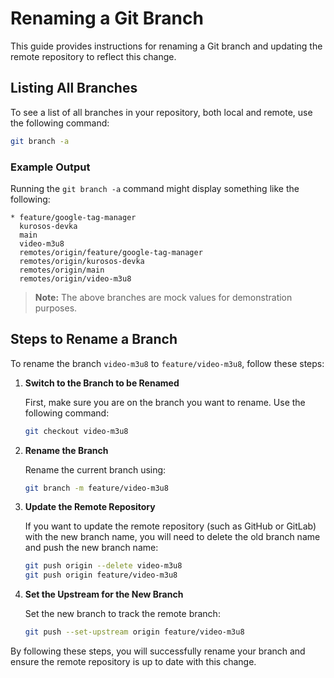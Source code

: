 # Renaming a Git Branch

This guide provides instructions for renaming a Git branch and updating the remote repository to reflect this change.

## Listing All Branches

To see a list of all branches in your repository, both local and remote, use the following command:

```bash
git branch -a
```

### Example Output

Running the `git branch -a` command might display something like the following:

```
* feature/google-tag-manager
  kurosos-devka
  main
  video-m3u8
  remotes/origin/feature/google-tag-manager
  remotes/origin/kurosos-devka
  remotes/origin/main
  remotes/origin/video-m3u8
```

> **Note:** The above branches are mock values for demonstration purposes.

## Steps to Rename a Branch

To rename the branch `video-m3u8` to `feature/video-m3u8`, follow these steps:

1. **Switch to the Branch to be Renamed**

   First, make sure you are on the branch you want to rename. Use the following command:

   ```bash
   git checkout video-m3u8
   ```

2. **Rename the Branch**

   Rename the current branch using:

   ```bash
   git branch -m feature/video-m3u8
   ```

3. **Update the Remote Repository**

   If you want to update the remote repository (such as GitHub or GitLab) with the new branch name, you will need to delete the old branch name and push the new branch name:

   ```bash
   git push origin --delete video-m3u8
   git push origin feature/video-m3u8
   ```

4. **Set the Upstream for the New Branch**

   Set the new branch to track the remote branch:

   ```bash
   git push --set-upstream origin feature/video-m3u8
   ```

By following these steps, you will successfully rename your branch and ensure the remote repository is up to date with this change.
